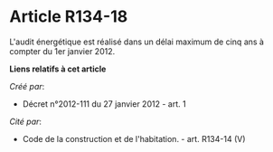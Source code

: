 # Article R134-18

L'audit énergétique est réalisé dans un délai maximum de cinq ans à compter du 1er janvier 2012.

**Liens relatifs à cet article**

_Créé par_:

  - Décret n°2012-111 du 27 janvier 2012 - art. 1

_Cité par_:

  - Code de la construction et de l'habitation. - art. R134-14 (V)
